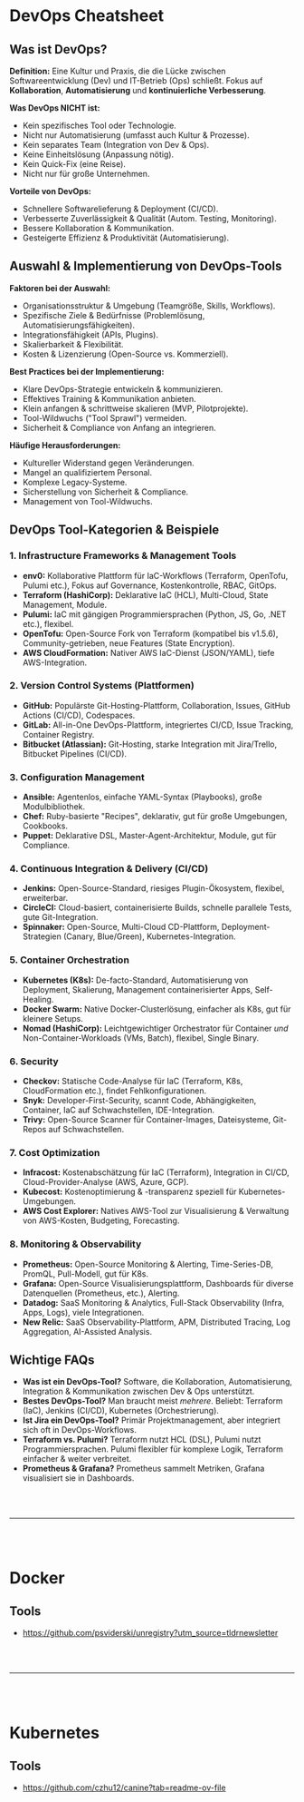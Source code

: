 # DevOps Cheatsheet

## Was ist DevOps?

**Definition:** Eine Kultur und Praxis, die die Lücke zwischen Softwareentwicklung (Dev) und IT-Betrieb (Ops) schließt. Fokus auf **Kollaboration**, **Automatisierung** und **kontinuierliche Verbesserung**.

**Was DevOps NICHT ist:**
*   Kein spezifisches Tool oder Technologie.
*   Nicht nur Automatisierung (umfasst auch Kultur & Prozesse).
*   Kein separates Team (Integration von Dev & Ops).
*   Keine Einheitslösung (Anpassung nötig).
*   Kein Quick-Fix (eine Reise).
*   Nicht nur für große Unternehmen.

**Vorteile von DevOps:**
*   Schnellere Softwarelieferung & Deployment (CI/CD).
*   Verbesserte Zuverlässigkeit & Qualität (Autom. Testing, Monitoring).
*   Bessere Kollaboration & Kommunikation.
*   Gesteigerte Effizienz & Produktivität (Automatisierung).

## Auswahl & Implementierung von DevOps-Tools

**Faktoren bei der Auswahl:**
*   Organisationsstruktur & Umgebung (Teamgröße, Skills, Workflows).
*   Spezifische Ziele & Bedürfnisse (Problemlösung, Automatisierungsfähigkeiten).
*   Integrationsfähigkeit (APIs, Plugins).
*   Skalierbarkeit & Flexibilität.
*   Kosten & Lizenzierung (Open-Source vs. Kommerziell).

**Best Practices bei der Implementierung:**
*   Klare DevOps-Strategie entwickeln & kommunizieren.
*   Effektives Training & Kommunikation anbieten.
*   Klein anfangen & schrittweise skalieren (MVP, Pilotprojekte).
*   Tool-Wildwuchs ("Tool Sprawl") vermeiden.
*   Sicherheit & Compliance von Anfang an integrieren.

**Häufige Herausforderungen:**
*   Kultureller Widerstand gegen Veränderungen.
*   Mangel an qualifiziertem Personal.
*   Komplexe Legacy-Systeme.
*   Sicherstellung von Sicherheit & Compliance.
*   Management von Tool-Wildwuchs.

## DevOps Tool-Kategorien & Beispiele

### 1. Infrastructure Frameworks & Management Tools

*   **env0:** Kollaborative Plattform für IaC-Workflows (Terraform, OpenTofu, Pulumi etc.), Fokus auf Governance, Kostenkontrolle, RBAC, GitOps.
*   **Terraform (HashiCorp):** Deklarative IaC (HCL), Multi-Cloud, State Management, Module.
*   **Pulumi:** IaC mit gängigen Programmiersprachen (Python, JS, Go, .NET etc.), flexibel.
*   **OpenTofu:** Open-Source Fork von Terraform (kompatibel bis v1.5.6), Community-getrieben, neue Features (State Encryption).
*   **AWS CloudFormation:** Nativer AWS IaC-Dienst (JSON/YAML), tiefe AWS-Integration.

### 2. Version Control Systems (Plattformen)

*   **GitHub:** Populärste Git-Hosting-Plattform, Collaboration, Issues, GitHub Actions (CI/CD), Codespaces.
*   **GitLab:** All-in-One DevOps-Plattform, integriertes CI/CD, Issue Tracking, Container Registry.
*   **Bitbucket (Atlassian):** Git-Hosting, starke Integration mit Jira/Trello, Bitbucket Pipelines (CI/CD).

### 3. Configuration Management

*   **Ansible:** Agentenlos, einfache YAML-Syntax (Playbooks), große Modulbibliothek.
*   **Chef:** Ruby-basierte "Recipes", deklarativ, gut für große Umgebungen, Cookbooks.
*   **Puppet:** Deklarative DSL, Master-Agent-Architektur, Module, gut für Compliance.

### 4. Continuous Integration & Delivery (CI/CD)

*   **Jenkins:** Open-Source-Standard, riesiges Plugin-Ökosystem, flexibel, erweiterbar.
*   **CircleCI:** Cloud-basiert, containerisierte Builds, schnelle parallele Tests, gute Git-Integration.
*   **Spinnaker:** Open-Source, Multi-Cloud CD-Plattform, Deployment-Strategien (Canary, Blue/Green), Kubernetes-Integration.

### 5. Container Orchestration

*   **Kubernetes (K8s):** De-facto-Standard, Automatisierung von Deployment, Skalierung, Management containerisierter Apps, Self-Healing.
*   **Docker Swarm:** Native Docker-Clusterlösung, einfacher als K8s, gut für kleinere Setups.
*   **Nomad (HashiCorp):** Leichtgewichtiger Orchestrator für Container *und* Non-Container-Workloads (VMs, Batch), flexibel, Single Binary.

### 6. Security

*   **Checkov:** Statische Code-Analyse für IaC (Terraform, K8s, CloudFormation etc.), findet Fehlkonfigurationen.
*   **Snyk:** Developer-First-Security, scannt Code, Abhängigkeiten, Container, IaC auf Schwachstellen, IDE-Integration.
*   **Trivy:** Open-Source Scanner für Container-Images, Dateisysteme, Git-Repos auf Schwachstellen.

### 7. Cost Optimization

*   **Infracost:** Kostenabschätzung für IaC (Terraform), Integration in CI/CD, Cloud-Provider-Analyse (AWS, Azure, GCP).
*   **Kubecost:** Kostenoptimierung & -transparenz speziell für Kubernetes-Umgebungen.
*   **AWS Cost Explorer:** Natives AWS-Tool zur Visualisierung & Verwaltung von AWS-Kosten, Budgeting, Forecasting.

### 8. Monitoring & Observability

*   **Prometheus:** Open-Source Monitoring & Alerting, Time-Series-DB, PromQL, Pull-Modell, gut für K8s.
*   **Grafana:** Open-Source Visualisierungsplattform, Dashboards für diverse Datenquellen (Prometheus, etc.), Alerting.
*   **Datadog:** SaaS Monitoring & Analytics, Full-Stack Observability (Infra, Apps, Logs), viele Integrationen.
*   **New Relic:** SaaS Observability-Plattform, APM, Distributed Tracing, Log Aggregation, AI-Assisted Analysis.

## Wichtige FAQs

*   **Was ist ein DevOps-Tool?** Software, die Kollaboration, Automatisierung, Integration & Kommunikation zwischen Dev & Ops unterstützt.
*   **Bestes DevOps-Tool?** Man braucht meist *mehrere*. Beliebt: Terraform (IaC), Jenkins (CI/CD), Kubernetes (Orchestrierung).
*   **Ist Jira ein DevOps-Tool?** Primär Projektmanagement, aber integriert sich oft in DevOps-Workflows.
*   **Terraform vs. Pulumi?** Terraform nutzt HCL (DSL), Pulumi nutzt Programmiersprachen. Pulumi flexibler für komplexe Logik, Terraform einfacher & weiter verbreitet.
*   **Prometheus & Grafana?** Prometheus sammelt Metriken, Grafana visualisiert sie in Dashboards.
























<br><br>

---

<br><br>

# Docker

## Tools
- https://github.com/psviderski/unregistry?utm_source=tldrnewsletter










<br><br>

---

<br><br>


# Kubernetes

## Tools
- https://github.com/czhu12/canine?tab=readme-ov-file





